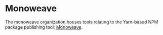 # Monoweave

The monoweave organization houses tools relating to the Yarn-based NPM package publishing tool: [Monoweave](https://github.com/monoweave/monoweave).
